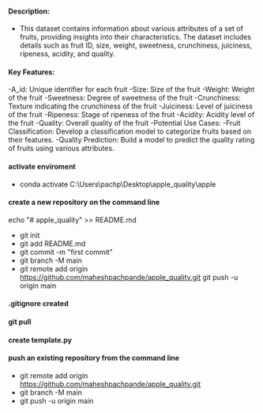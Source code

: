 #### Description:
- This dataset contains information about various attributes of a set of fruits, providing insights into their characteristics. The dataset includes details such as fruit ID, size, weight, sweetness, crunchiness, juiciness, ripeness, acidity, and quality.

#### Key Features:
-A_id: Unique identifier for each fruit
-Size: Size of the fruit
-Weight: Weight of the fruit
-Sweetness: Degree of sweetness of the fruit
-Crunchiness: Texture indicating the crunchiness of the fruit
-Juiciness: Level of juiciness of the fruit
-Ripeness: Stage of ripeness of the fruit
-Acidity: Acidity level of the fruit
-Quality: Overall quality of the fruit
-Potential Use Cases:
-Fruit Classification: Develop a classification model to categorize fruits based on their features.
-Quality Prediction: Build a model to predict the quality rating of fruits using various attributes.

#### activate enviroment
- conda activate C:\Users\pachp\Desktop\apple_quality\apple

#### create a new repository on the command line
echo "# apple_quality" >> README.md
- git init
- git add README.md
- git commit -m "first commit"
- git branch -M main
- git remote add origin https://github.com/maheshpachpande/apple_quality.git
git push -u origin main

#### .gitignore created

#### git pull

#### create template.py

#### push an existing repository from the command line
- git remote add origin https://github.com/maheshpachpande/apple_quality.git
- git branch -M main
- git push -u origin main

####